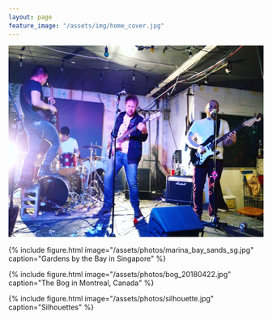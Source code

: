 ```yaml
---
layout: page
feature_image: "/assets/img/home_cover.jpg"
---
```


<a href="https://canadianbeats.ca/2019/03/11/five-questions-with-horse-doctor/">
  <img src="/assets/photos/horsedoctor_20171111.jpg" border="0" alt="5 Questions with Horse Doctor">	
</a>
  
{% include figure.html image="/assets/photos/marina_bay_sands_sg.jpg" caption="Gardens by the Bay in Singapore" %}

{% include figure.html image="/assets/photos/bog_20180422.jpg" caption="The Bog in Montreal, Canada" %}

{% include figure.html image="/assets/photos/silhouette.jpg" caption="Silhouettes" %}


